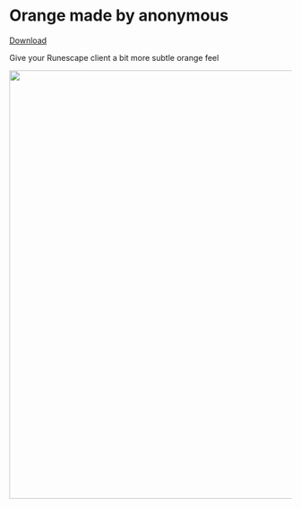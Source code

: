 # Orange made by anonymous
[Download](https://github.com/melkypie/resource-packs/archive/pack-orange.zip)

Give your Runescape client a bit more subtle orange feel

<img src="https://user-images.githubusercontent.com/5113962/83639191-fae08000-a5b2-11ea-8dcd-a4c061c93ce6.png" width="765"><br/>